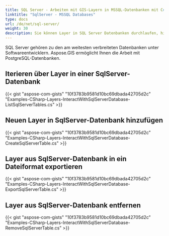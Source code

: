```yaml
---
title: SQL Server - Arbeiten mit GIS-Layern in MSSQL-Datenbanken mit C#
linktitle: "SqlServer - MSSQL Databases"
type: docs
url: /de/net/sql-server/
weight: 30
description: Sie können Layer in SQL Server Datenbanken durchlaufen, hinzufügen und exportieren unter Verwendung der GIS C#-Bibliotheks-API.
---
```


SQL Server gehören zu den am weitesten verbreiteten Datenbanken unter Softwareentwicklern. Aspose.GIS ermöglicht Ihnen die Arbeit mit PostgreSQL-Datenbanken.

## **Iterieren über Layer in einer SqlServer-Datenbank**
{{< gist "aspose-com-gists" "10f3783b9581d10bc69dbada42705d2c" "Examples-CSharp-Layers-InteractWithSqlServerDatabase-ListSqlServerTables.cs" >}}
## **Neuen Layer in SqlServer-Datenbank hinzufügen**
{{< gist "aspose-com-gists" "10f3783b9581d10bc69dbada42705d2c" "Examples-CSharp-Layers-InteractWithSqlServerDatabase-CreateSqlServerTable.cs" >}}
## **Layer aus SqlServer-Datenbank in ein Dateiformat exportieren**
{{< gist "aspose-com-gists" "10f3783b9581d10bc69dbada42705d2c" "Examples-CSharp-Layers-InteractWithSqlServerDatabase-ExportSqlServerTable.cs" >}}
## **Layer aus SqlServer-Datenbank entfernen**
{{< gist "aspose-com-gists" "10f3783b9581d10bc69dbada42705d2c" "Examples-CSharp-Layers-InteractWithSqlServerDatabase-RemoveSqlServerTable.cs" >}}
